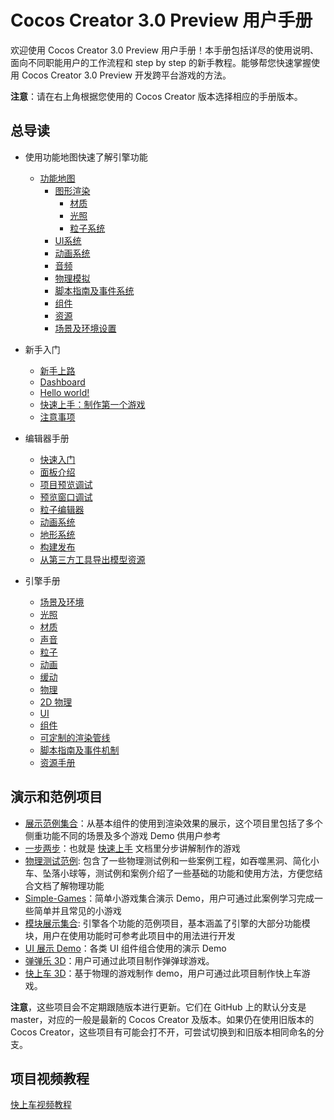 # Cocos Creator 3.0 Preview 用户手册

欢迎使用 Cocos Creator 3.0 Preview 用户手册！本手册包括详尽的使用说明、面向不同职能用户的工作流程和 step by step 的新手教程。能够帮您快速掌握使用 Cocos Creator 3.0 Preview 开发跨平台游戏的方法。

**注意**：请在右上角根据您使用的 Cocos Creator 版本选择相应的手册版本。

## 总导读

- 使用功能地图快速了解引擎功能
  - [功能地图](module-map/index.md)
    - [图形渲染](module-map/graphics.md)
      - [材质](material-system/overview.md)
      - [光照](module-map/light.md)
      - [粒子系统](particle-system/overview.md)
    - [UI系统](ui-system/components/engine/index.md)
    - [动画系统](engine/animation/index.md)
    - [音频](audio-system/overview.md)
    - [物理模拟](physics/physics.md)
    - [脚本指南及事件系统](scripting/index.md)
    - [组件](editor/components/index.md)
    - [资源](asset/index.md)
    - [场景及环境设置](concepts/scene/index.md)

- 新手入门
  - [新手上路](getting-started/index.md)
  - [Dashboard](getting-started/dashboard/index.md)
  - [Hello world!](getting-started/helloworld/index.md)
  - [快速上手：制作第一个游戏](getting-started/first-game/index.md)
  - [注意事项](getting-started/attention/index.md)
- 编辑器手册
  - [快速入门](getting-started/index.md)
  - [面板介绍](editor/index.md)
  - [项目预览调试](editor/preview/index.md)
  - [预览窗口调试](editor/gameview/index.md)
  - [粒子编辑器](particle-system/editor/index.md)
  - [动画系统](editor/animation/index.md)
  - [地形系统](editor/terrain/index.md)
  - [构建发布](editor/publish/index.md)
  - [从第三方工具导出模型资源](asset/dcc-export-mesh.md)
- 引擎手册
  - [场景及环境](concepts/scene/index.md)
  - [光照](concepts/scene/light.md)
  - [材质](material-system/overview.md)
  - [声音](audio-system/overview.md)
  - [粒子](particle-system/overview.md)
  - [动画](engine/animation/index.md)
  - [缓动](tween/index.md)
  - [物理](physics/physics.md)
  - [2D 物理](physics-2d/physics-2d.md)
  - [UI](ui-system/components/engine/index.md)
  - [组件](editor/components/index.md)
  - [可定制的渲染管线](render-pipeline/overview.md)
  - [脚本指南及事件机制](scripting/index.md)
  - [资源手册](asset/index.md)

## 演示和范例项目

- [展示范例集合](https://github.com/cocos-creator/example-3d)：从基本组件的使用到渲染效果的展示，这个项目里包括了多个侧重功能不同的场景及多个游戏 Demo 供用户参考
- [一步两步](https://github.com/cocos-creator/tutorial-mind-your-step-3d)：也就是 [快速上手](getting-started/first-game/index.md) 文档里分步讲解制作的游戏
- [物理测试范例](https://github.com/cocos-creator/example-3d/tree/master/physics-3d): 包含了一些物理测试例和一些案例工程，如吞噬黑洞、简化小车、坠落小球等，测试例和案例介绍了一些基础的功能和使用方法，方便您结合文档了解物理功能
- [Simple-Games](https://github.com/cocos-creator/example-3d/tree/master/simple-games)：简单小游戏集合演示 Demo，用户可通过此案例学习完成一些简单并且常见的小游戏
- [模块展示集合](https://github.com/cocos-creator/test-cases-3d): 引擎各个功能的范例项目，基本涵盖了引擎的大部分功能模块，用户在使用功能时可参考此项目中的用法进行开发
- [UI 展示 Demo](https://github.com/cocos-creator/demo-ui/tree/3d)：各类 UI 组件组合使用的演示 Demo
- [弹弹乐 3D](https://github.com/cocos-creator/demo-ball)：用户可通过此项目制作弹弹球游戏。
- [快上车 3D](https://github.com/cocos-creator/tutorial-taxi-game)：基于物理的游戏制作 demo，用户可通过此项目制作快上车游戏。

**注意**，这些项目会不定期跟随版本进行更新。它们在 GitHub 上的默认分支是 master，对应的一般是最新的 Cocos Creator 及版本。如果仍在使用旧版本的 Cocos Creator，这些项目有可能会打不开，可尝试切换到和旧版本相同命名的分支。

## 项目视频教程

[快上车视频教程](https://space.bilibili.com/491120849/channel/detail?cid=116585)
